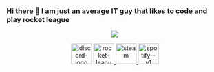 ### Hi there 👋  I am just an average IT guy that likes to code and play rocket league
<div align="middle">
  <a>
    <img src="https://lanyard-profile-readme.vercel.app/api/155489628734881792">
  </a>

<p align="center">
<a href= "https://discordapp.com/users/155489628734881792"><img width="48" height="48" src="https://img.icons8.com/color/48/discord-logo.png" alt="discord-logo"/></a> 
<a href= "https://rocketleague.tracker.network/rocket-league/profile/steam/76561198846576919/overview"><img width="48" height="48" src="https://img.icons8.com/fluency/48/rocket-league.png" alt="rocket-league"/>
<a href= "https://steamcommunity.com/id/Gridrl"><img width="48" height="48" src="https://img.icons8.com/fluency/48/steam.png" alt="steam"/>
<a href= "https://open.spotify.com/user/gridman45"><img width="48" height="48" src="https://img.icons8.com/color/48/spotify--v1.png" alt="spotify--v1"/>
</p>
</div>
<!--
**GriddyBoi/GriddyBoi** is a ✨ _special_ ✨ repository because its `README.md` (this file) appears on your GitHub profile.

Here are some ideas to get you started:

- 🔭 I’m currently working on ...
- 🌱 I’m currently learning ...
- 👯 I’m looking to collaborate on ...
- 🤔 I’m looking for help with ...
- 💬 Ask me about ...
- 📫 How to reach me: ...
- 😄 Pronouns: ...
- ⚡ Fun fact: ...
-->
